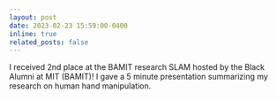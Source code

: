 ```yaml
---
layout: post
date: 2023-02-23 15:59:00-0400
inline: true
related_posts: false
---
```


I received 2nd place at the BAMIT research SLAM hosted by the Black Alumni at MIT (BAMIT)! I gave a 5 minute presentation summarizing my research on human hand manipulation.